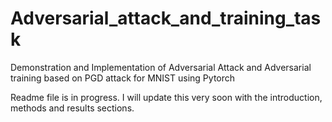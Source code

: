 # Adversarial_attack_and_training_task
Demonstration and Implementation of Adversarial Attack and Adversarial training based on PGD attack for MNIST using Pytorch 

Readme file is in progress. I will update this very soon with the introduction, methods and results sections.
